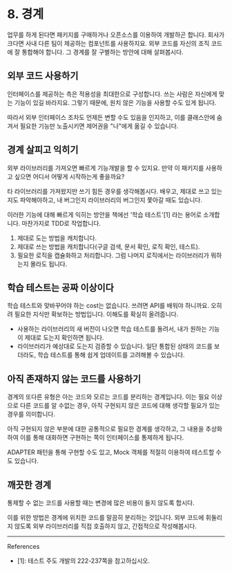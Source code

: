 # 8. 경계

업무를 하게 된다면 패키지를 구매하거나 오픈소스를 이용하여 개발하곤 합니다. 회사가 크다면 사내 다른 팀이 제공하는 컴포넌트를 사용하지요. 외부 코드를 자신의 조직 코드에 잘 통합해야 합니다. 그 경계를 잘 구별하는 방안에 대해 살펴봅시다.

## 외부 코드 사용하기

인터페이스를 제공하는 측은 적용성을 최대한으로 구성합니다. 쓰는 사람은 자신에게 맞는 기능이 있길 바라지요. 그렇기 때문에, 원치 않은 기능을 사용할 수도 있게 됩니다.

따라서 외부 인터페이스 조차도 언제든 변할 수도 있음을 인지하고, 이를 클래스안에 숨겨서 필요한 기능만 노출시키면 제어권을 "나"에게 옮길 수 있습니다.

## 경계 살피고 익히기

외부 라이브러리를 가져오면 빠르게 기능개발을 할 수 있지요. 만약 이 패키지를 사용하고 싶으면 어디서 어떻게 시작하는게 좋을까요?

타 라이브러리를 가져왔지만 쓰기 힘든 경우를 생각해봅시다. 배우고,  제대로 쓰고 있는지도 파악해야하고, 내 버그인지 라이브러리의 버그인지 쫓아갈 때도 있습니다.

이러한 기능에 대해 빠르게 익히는 방안을 책에선 '학습 테스트'[1] 라는 용어로 소개합니다. 마찬가지로 TDD로 작업합니다.

1. 제대로 도는 방법을 캐치합니다.
2. 제대로 쓰는 방법을 캐치합니다(구글 검색, 문서 확인, 로직 확인, 테스트).
3. 필요한 로직을 캡슐화하고 처리합니다. 그럼 나머지 로직에서는 라이브러리가 뭐하는지 몰라도 됩니다.

## 학습 테스트는 공짜 이상이다

학습 테스트와 맞바꾸어야 하는 cost는 없습니다. 쓰려면 API를 배워야 하니까요. 오히려 필요한 지식만 확보하는 방법입니다. 이해도를 확실히 올려줍니다.

* 사용하는 라이브러리의 새 버전이 나오면 학습 테스트를 돌려서, 내가 원하는 기능이 제대로 도는지 확인하면 됩니다.
* 라이브러리가 예상대로 도는지 검증할 수 있습니다. 일단 통합된 상태의 코드를 보더라도, 학습 테스트를 통해 쉽게 업데이트를 고려해볼 수 있습니다.

## 아직 존재하지 않는 코드를 사용하기

경계의 또다른 유형은 아는 코드와 모르는 코드를 분리하는 경계입니다. 이는 필요 이상으로 다른 코드를 알 수없는 경우, 아직 구현되지 않은 코드에 대해 생각할 필요가 있는 경우를 의미합니다.

아직 구현되지 않은 부분에 대한 공통적으로 필요한 경계를 생각하고, 그 내용을 추상화하여 이를 통해 대화하면 구현하는 쪽이 인터페이스를 통제하게 됩니다.

ADAPTER 패턴을 통해 구현할 수도 있고, Mock 객체를 적절히 이용하여 테스트할 수도 있습니다.

## 깨끗한 경계

통제할 수 없는 코드를 사용할 때는 변경에 많은 비용이 들지 않도록 합시다.

이를 위한 방법은 경계에 위치한 코드를 말끔히 분리하는 것입니다. 외부 코드에 휘둘리지 않도록 외부 라이브러리를 직접 호출하지 않고, 간접적으로 작성해봅시다.

---

References

* [1]: 테스트 주도 개발의 222-237쪽을 참고하십시오.